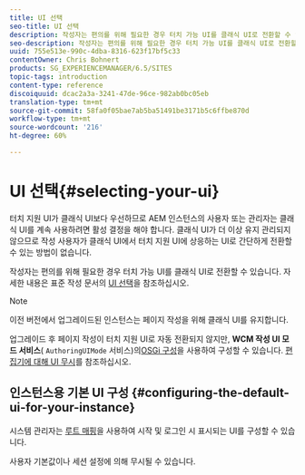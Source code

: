 ```yaml
---
title: UI 선택
seo-title: UI 선택
description: 작성자는 편의를 위해 필요한 경우 터치 가능 UI를 클래식 UI로 전환할 수 있습니다.
seo-description: 작성자는 편의를 위해 필요한 경우 터치 가능 UI를 클래식 UI로 전환할 수 있습니다.
uuid: 755e513e-990c-4dba-8316-623f17bf5c33
contentOwner: Chris Bohnert
products: SG_EXPERIENCEMANAGER/6.5/SITES
topic-tags: introduction
content-type: reference
discoiquuid: dcac2a3a-3241-47de-96ce-982ab0bc05eb
translation-type: tm+mt
source-git-commit: 58fa0f05bae7ab5ba51491be3171b5c6ffbe870d
workflow-type: tm+mt
source-wordcount: '216'
ht-degree: 60%

---
```



# UI 선택{#selecting-your-ui}

터치 지원 UI가 클래식 UI보다 우선하므로 AEM 인스턴스의 사용자 또는 관리자는 클래식 UI를 계속 사용하려면 활성 결정을 해야 합니다. 클래식 UI가 더 이상 유지 관리되지 않으므로 작성 사용자가 클래식 UI에서 터치 지원 UI에 상응하는 UI로 간단하게 전환할 수 있는 방법이 없습니다.

작성자는 편의를 위해 필요한 경우 터치 가능 UI를 클래식 UI로 전환할 수 있습니다. 자세한 내용은 표준 작성 문서의 [UI 선택](/help/sites-authoring/select-ui.md)을 참조하십시오.

>[!NOTE]
>
>이전 버전에서 업그레이드된 인스턴스는 페이지 작성을 위해 클래식 UI를 유지합니다.
>
>업그레이드 후 페이지 작성이 터치 지원 UI로 자동 전환되지 않지만, **WCM 작성 UI 모드 서비스**( `AuthoringUIMode` 서비스)의[OSGi 구성](/help/sites-deploying/configuring-osgi.md)을 사용하여 구성할 수 있습니다. [편집기에 대해 UI 무시](#uioverridesfortheeditor)를 참조하십시오.

## 인스턴스용 기본 UI 구성 {#configuring-the-default-ui-for-your-instance}

시스템 관리자는 [루트 매핑](/help/sites-deploying/osgi-configuration-settings.md#daycqrootmapping)을 사용하여 시작 및 로그인 시 표시되는 UI를 구성할 수 있습니다.

사용자 기본값이나 세션 설정에 의해 무시될 수 있습니다.
